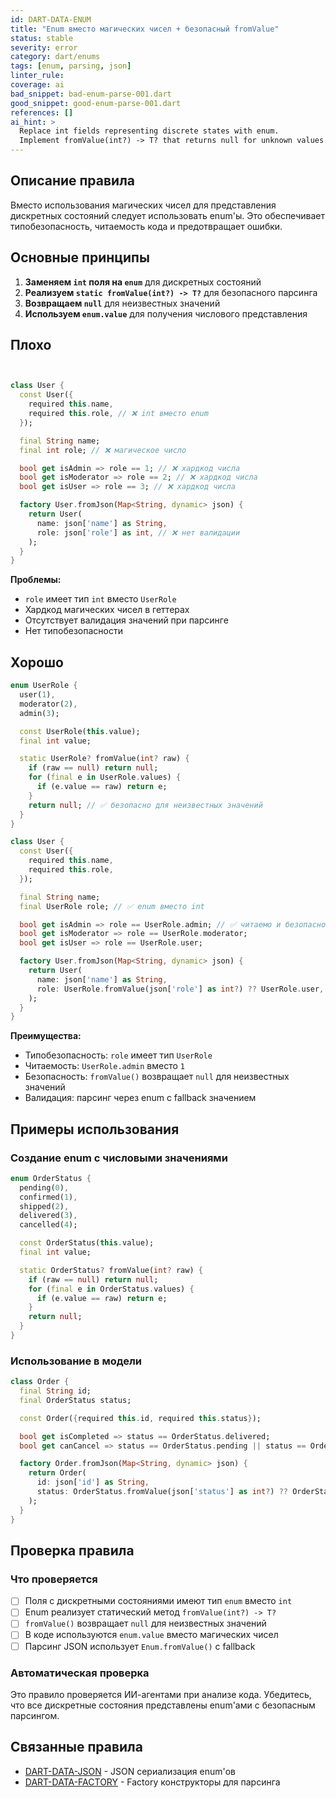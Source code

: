 ```yaml
---
id: DART-DATA-ENUM
title: "Enum вместо магических чисел + безопасный fromValue"
status: stable
severity: error
category: dart/enums
tags: [enum, parsing, json]
linter_rule:
coverage: ai
bad_snippet: bad-enum-parse-001.dart
good_snippet: good-enum-parse-001.dart
references: []
ai_hint: >
  Replace int fields representing discrete states with enum.
  Implement fromValue(int?) -> T? that returns null for unknown values.
---
```


## Описание правила

Вместо использования магических чисел для представления дискретных состояний следует использовать enum'ы. Это обеспечивает типобезопасность, читаемость кода и предотвращает ошибки.

## Основные принципы

1. **Заменяем `int` поля на `enum`** для дискретных состояний
2. **Реализуем `static fromValue(int?) -> T?`** для безопасного парсинга
3. **Возвращаем `null`** для неизвестных значений
4. **Используем `enum.value`** для получения числового представления

## Плохо

```dart title="docs/examples/bad/bad-enum-parse-001.dart"


class User {
  const User({
    required this.name,
    required this.role, // ❌ int вместо enum
  });

  final String name;
  final int role; // ❌ магическое число

  bool get isAdmin => role == 1; // ❌ хардкод числа
  bool get isModerator => role == 2; // ❌ хардкод числа
  bool get isUser => role == 3; // ❌ хардкод числа

  factory User.fromJson(Map<String, dynamic> json) {
    return User(
      name: json['name'] as String,
      role: json['role'] as int, // ❌ нет валидации
    );
  }
}
```

**Проблемы:**
- `role` имеет тип `int` вместо `UserRole`
- Хардкод магических чисел в геттерах
- Отсутствует валидация значений при парсинге
- Нет типобезопасности

## Хорошо

```dart:docs/examples/good/good-enum-parse-001.dart
enum UserRole {
  user(1),
  moderator(2),
  admin(3);

  const UserRole(this.value);
  final int value;

  static UserRole? fromValue(int? raw) {
    if (raw == null) return null;
    for (final e in UserRole.values) {
      if (e.value == raw) return e;
    }
    return null; // ✅ безопасно для неизвестных значений
  }
}

class User {
  const User({
    required this.name,
    required this.role,
  });

  final String name;
  final UserRole role; // ✅ enum вместо int

  bool get isAdmin => role == UserRole.admin; // ✅ читаемо и безопасно
  bool get isModerator => role == UserRole.moderator;
  bool get isUser => role == UserRole.user;

  factory User.fromJson(Map<String, dynamic> json) {
    return User(
      name: json['name'] as String,
      role: UserRole.fromValue(json['role'] as int?) ?? UserRole.user, // ✅ безопасный парсинг
    );
  }
}
```

**Преимущества:**
- Типобезопасность: `role` имеет тип `UserRole`
- Читаемость: `UserRole.admin` вместо `1`
- Безопасность: `fromValue()` возвращает `null` для неизвестных значений
- Валидация: парсинг через enum с fallback значением

## Примеры использования

### Создание enum с числовыми значениями

```dart
enum OrderStatus {
  pending(0),
  confirmed(1),
  shipped(2),
  delivered(3),
  cancelled(4);

  const OrderStatus(this.value);
  final int value;

  static OrderStatus? fromValue(int? raw) {
    if (raw == null) return null;
    for (final e in OrderStatus.values) {
      if (e.value == raw) return e;
    }
    return null;
  }
}
```

### Использование в модели

```dart
class Order {
  final String id;
  final OrderStatus status;

  const Order({required this.id, required this.status});

  bool get isCompleted => status == OrderStatus.delivered;
  bool get canCancel => status == OrderStatus.pending || status == OrderStatus.confirmed;

  factory Order.fromJson(Map<String, dynamic> json) {
    return Order(
      id: json['id'] as String,
      status: OrderStatus.fromValue(json['status'] as int?) ?? OrderStatus.pending,
    );
  }
}
```

## Проверка правила

### Что проверяется

- [ ] Поля с дискретными состояниями имеют тип `enum` вместо `int`
- [ ] Enum реализует статический метод `fromValue(int?) -> T?`
- [ ] `fromValue()` возвращает `null` для неизвестных значений
- [ ] В коде используются `enum.value` вместо магических чисел
- [ ] Парсинг JSON использует `Enum.fromValue()` с fallback

### Автоматическая проверка

Это правило проверяется ИИ-агентами при анализе кода. Убедитесь, что все дискретные состояния представлены enum'ами с безопасным парсингом.

## Связанные правила

- [DART-DATA-JSON](DART-DATA-JSON.md) - JSON сериализация enum'ов
- [DART-DATA-FACTORY](DART-DATA-FACTORY.md) - Factory конструкторы для парсинга
